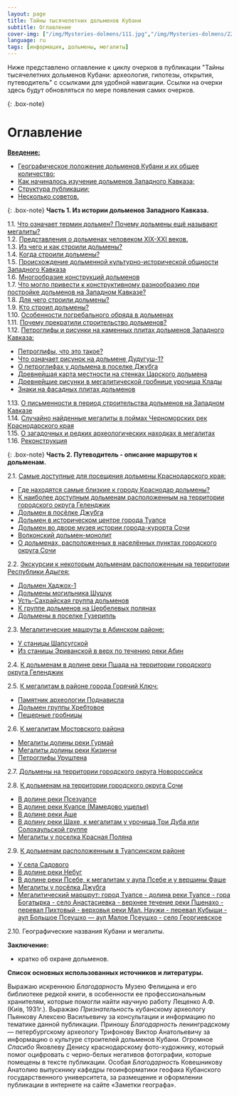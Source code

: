 ```yaml
---
layout: page
title: Тайны тысячелетних дольменов Кубани
subtitle: Оглавление
cover-img: ["/img/Mysteries-dolmens/111.jpg","/img/Mysteries-dolmens/222.jpg"]
language: ru
tags: [информация, дольмены, мегалиты]
---
```

Ниже представлено оглавление к циклу очерков в публикации "Тайны тысячелетних дольменов Кубани: археология, гипотезы, открытия, путеводитель" с ссылками для удобной навигации.
Ссылки на очерки здесь будут обновляться по мере появления самих очерков.

{: .box-note}
# Оглавление

[**Введение:**](/../mysteries-dolmens-intro/)  
- [Географическое положение дольменов Кубани и их общее количество;](/../mysteries-dolmens-intro/#%D0%B2%D0%B2%D0%B5%D0%B4%D0%B5%D0%BD%D0%B8%D0%B51)
- [Как начиналось изучение дольменов Западного Кавказа;](/../mysteries-dolmens-intro/#%D0%B2%D0%B2%D0%B5%D0%B4%D0%B5%D0%BD%D0%B8%D0%B52)
- [Структура публикации;](/../mysteries-dolmens-intro/#%D0%B2%D0%B2%D0%B5%D0%B4%D0%B5%D0%BD%D0%B8%D0%B53)
- [Несколько советов.](/../mysteries-dolmens-intro/#%D0%B2%D0%B2%D0%B5%D0%B4%D0%B5%D0%BD%D0%B8%D0%B54)

{: .box-note}
**<a name="ch1"></a>Часть 1. Из истории дольменов Западного Кавказа.**

1.1. [Что означает термин дольмен? Почему дольмены ещё называют мегалиты?](/../ch1p1/)  
1.2. [Представления о дольменах человеком ХIХ-ХХI веков.](/../ch1p2/)  
1.3. [Из чего и как строили дольмены?](/../ch1p3/)  
1.4. [Когда строили дольмены?](/../ch1p4/)  
1.5. [Происхождение дольменной культурно-исторической общности Западного Кавказа](/../ch1p5/)    
1.6. [Многообразие конструкций дольменов](/../ch1p6/)  
1.7. [Что могло привести к конструктивному разнообразию при постройке дольменов на Западном Кавказе?](/../ch1p7/)  
1.8. [Для чего строили дольмены?](/../ch1p8/)  
1.9. [Кто строил дольмены?](/../ch1p9/)  
1.10. [Особенности погребального обряда в дольменах](/../ch1p10/)  
1.11. [Почему прекратили строительство дольменов?](/../ch1p11/)  
1.12. [Петроглифы и рисунки на каменных плитах дольменов Западного Кавказа:](/../ch1p12/)  
- [Петроглифы, что это такое?](/../ch1p12/#petr1)  
- [Что означает рисунок на дольмене Дудугуш-1?](/../ch1p12/#petr2)  
- [О петроглифах у дольмена в поселке Джубга](/../ch1p12/#petr3)  
- [Древнейшая карта местности на стенках Царского дольмена](/../ch1p12/#petr4)  
- [Древнейшие рисунки в мегалитической гробнице урочища Клады](/../ch1p12/#petr5)  
- [Знаки на фасадных плитах дольменов](/../ch1p12/#petr6)  

1.13. [О письменности в период строительства дольменов на Западном Кавказе](/../ch1p13/)  
1.14. [Случайно найденные мегалиты в поймах Черноморских рек Краснодарского края](/../ch1p14/)  
1.15. [О загадочных и редких археологических находках в мегалитах](/../ch1p15/)  
1.16. [Реконструкция](/../ch1p16/)  

{: .box-note}
**<a name="ch2"></a>Часть 2. Путеводитель - описание маршрутов к дольменам.**

2.1. [Самые доступные для посещения дольмены Краснодарского края:](/../ch2p1/)  
- [Где находятся самые близкие к городу Краснодар дольмены?](/../ch2p1/#2-1-1)  
- [К наиболее доступным дольменам расположенным на территории городского округа Геленджик](/../ch2p1/#2-1-2)  
- [Дольмен в посёлке Джубга](/../ch2p1/#2-1-3)  
- [Дольмен в историческом центре города Туапсе](/../ch2p1/#2-1-4)  
- [Дольмен во дворе музея истории города-курорта Сочи](/../ch2p1/#2-1-5)  
- [Волконский дольмен-монолит](/../ch2p1/#2-1-6)  
- [О дольменах, расположенных в населённых пунктах городского округа Сочи](/../ch2p1/#2-1-7)  

2.2. [Экскурсии к некоторым дольменам расположенным на территории Республики Адыгея:](/../ch2p2/)  
- [Дольмен Хаджох-1](/../ch2p2/#2-2-1)  
- [Дольмены могильника Шушук](/../ch2p2/#2-2-5)  
- [Усть-Сахрайская группа дольменов](/../ch2p2/#2-2-2)  
- [К группе дольменов на Цербелевых полянах](/../ch2p2/#2-2-3)  
- [Дольмены в поселке Гузерипль](/../ch2p2/#2-2-4)  

2.3. [Мегалитические машруты в Абинском районе:](/../ch2p3/)  
- [У станицы Шапсугской](/../ch2p3/#2-3-1)  
- [Из станицы Эриванской в верх по течению реки Абин](/../ch2p3/#2-3-2)  

2.4. [К дольменам в долине реки Пшада на территории городского округа Геленджик](/../ch2p4/) 
 
2.5. [К мегалитам в районе города Горячий Ключ:](/../ch2p5/)  
- [Памятник археологии Поднависла](/../ch2p5/#2-5-1)  
- [Дольмен группы Хребтовое](/../ch2p5/#2-5-2)  
- [Пещерные гробницы](/../ch2p5/#2-5-3)  

2.6. [К мегалитам Мостовского района](/../ch2p6/)  
- [Мегалиты долины реки Гурмай](/../ch2p6/#2-6-1)  
- [Мегалиты долины реки Кизинчи](/../ch2p6/#2-6-2)  
- [Петроглифы Уруштена](/../ch2p6/#2-6-3)  

2.7. [Дольмены на территории городского округа Новороссийск](/../ch2p7/)  

2.8. [К дольменам на территории городского округа Сочи](/../ch2p8/)  
- [В долине реки Псезуапсе](/../ch2p8/#2-8-1)  
- [В долине реки Куапсе (Мамедово ущелье)](/../ch2p8/#2-8-2)  
- [В долине реки Аше](/../ch2p8/#2-8-3)  
- [В долину реки Шахе, к мегалитам у урочища Три Дуба или Солохаульской группе](/../ch2p8/#2-8-4)  
- [Мегалиты у поселка Красная Поляна](/../ch2p8/#2-8-5)  

2.9. [К дольменам расположенным в Туапсинском районе](/../ch2p9/)  
- [У села Садового ](/../ch2p9/#2-9-1) 
- [В долине реки Небуг](/../ch2p9/#2-9-2)  
- [В долине реки Псебе, к мегалитам у аула Псебе и у вершины Фаше](/../ch2p9/#2-9-3)  
- [Мегалиты у посёлка Джубга](/../ch2p9/#2-9-4)  
- [Мегалитический маршрут: город Туапсе - долина реки Туапсе - гора Богатырка - село Анастасиевка - верхнее течение реки Пшенахо - перевал Пихтовый - верховья реки Мал. Наужи - перевал Кубыши - аул Большое Псеушхо — аул Малое Псеушхо - село Георгиевское](/../ch2p9/#2-9-5)  

2.10. Географические названия Кубани и мегалиты.

**Заключение:**  
- кратко об охране дольменов.  

**Список основных использованных источников и литературы.**

Выражаю искреннюю _Благодарность_ Музею Фелицына и его библиотеке редкой книги, в особенности ее профессиональным хранителям, которые помогли найти научную работу Лещенко А.Ф. (Киiв, 1931г.). Выражаю _Признательность_ кубанскому археологу Пьянкову Алексею Васильевичу за консультации и информацию по тематике данной публикации. Приношу _Благодарность_ ленинградскому — петербургскому археологу Трифонову Виктор Анатольевичу за информацию о культуре строителей дольменов Кубани. Огромное _Спасибо_ Яковлеву Денису краснодарскому фото-художнику, который помог оцифровать с черно-белых негативов фотографии, которые помещены в тексте публикации. Особая _Благодарность_ Ковешникову Анатолию выпускнику кафедры геоинформатики геофака Кубанского государственного университета, за размещение и оформлении публикации в интернете на сайте «Заметки географа».

